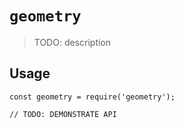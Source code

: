 # `geometry`

> TODO: description

## Usage

```
const geometry = require('geometry');

// TODO: DEMONSTRATE API
```
